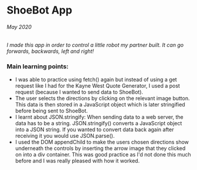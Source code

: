 # ShoeBot App

###### May 2020

_I made this app in order to control a little robot my partner built. It can go forwards, backwards, left and right!_

### Main learning points:

- I was able to practice using fetch() again but instead of using a get request like I had for the Kayne West Quote Generator, I used a post request (because I wanted to send data to ShoeBot).
- The user selects the directions by clicking on the relevant image button. This data is then stored in a JavaScript object which is later stringified before being sent to ShoeBot.
- I learnt about JSON.stringify: When sending data to a web server, the data has to be a string. JSON.stringify() converts a JavaScript object into a JSON string. If you wanted to convert data back again after receiving it you would use JSON.parse().
- I used the DOM appendChild to make the users chosen directions show underneath the controls by inserting the arrow image that they clicked on into a div container. This was good practice as I'd not done this much before and I was really pleased with how it worked.

